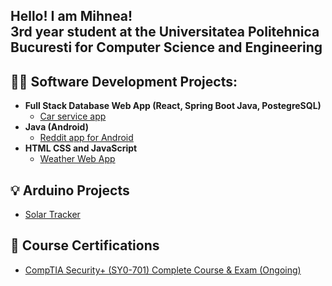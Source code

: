 <h2>Hello! I am Mihnea! <br/>3rd year student at the Universitatea Politehnica Bucuresti for Computer Science and Engineering</h2>

<h2>👨‍💻 Software Development Projects:</h2>

- <b>Full Stack Database Web App (React, Spring Boot Java, PostegreSQL)</b>
  - [Car service app](https://github.com/Mihnea0309/DatabaseApp)
- <b>Java (Android)</b>
  - [Reddit app for Android](https://github.com/Mihnea0309/RedditApp)
- <b>HTML CSS and JavaScript</b>
  - [Weather Web App](https://github.com/Mihnea0309/WeatherApp)

<h2>💡 Arduino Projects</h2>

- [Solar Tracker](https://github.com/Mihnea0309/SolarTracker)

<h2>📙 Course Certifications</h2>

- [CompTIA Security+ (SY0-701) Complete Course & Exam (Ongoing)](https://www.udemy.com/course/securityplus/?couponCode=KEEPLEARNING)

<!--
**joshmadakor1/joshmadakor1** is a ✨ _special_ ✨ repository because its `README.md` (this file) appears on your GitHub profile.

Here are some ideas to get you started:

- 🔭 I’m currently working on ...
- 🌱 I’m currently learning ...
- 👯 I’m looking to collaborate on ...
- 🤔 I’m looking for help with ...
- 💬 Ask me about ...
- 📫 How to reach me: ...
- 😄 Pronouns: ...
- ⚡ Fun fact: ...
-->
